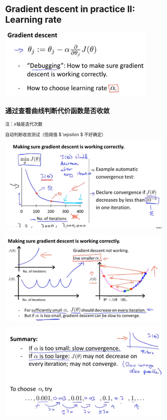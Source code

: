 # Gradient descent in practice II: Learning rate 

![1619576439189](..\image\1619576439189.png)



## 通过查看曲线判断代价函数是否收敛

注：x轴是迭代次数

自动判断收敛测试（但阈值 $ \epsilon $ 不好确定）

![1619577007552](..\image\1619577007552.png)



![1619577203243](..\image\1619577203243.png)



![1619577418930](..\image\1619577418930.png)